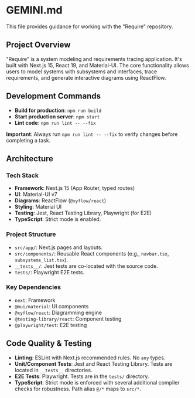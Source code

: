 # GEMINI.md

This file provides guidance for working with the "Require" repository.

## Project Overview

"Require" is a system modeling and requirements tracing application. It's built with Next.js 15, React 19, and Material-UI. The core functionality allows users to model systems with subsystems and interfaces, trace requirements, and generate interactive diagrams using ReactFlow.

## Development Commands

- **Build for production**: `npm run build`
- **Start production server**: `npm start`
- **Lint code**: `npm run lint -- --fix`

**Important**: Always run `npm run lint -- --fix` to verify changes before completing a task.

## Architecture

### Tech Stack

- **Framework**: Next.js 15 (App Router, typed routes)
- **UI**: Material-UI v7
- **Diagrams**: ReactFlow (`@xyflow/react`)
- **Styling**: Material UI
- **Testing**: Jest, React Testing Library, Playwright (for E2E)
- **TypeScript**: Strict mode is enabled.

### Project Structure

- `src/app/`: Next.js pages and layouts.
- `src/components/`: Reusable React components (e.g., `navbar.tsx`, `subsystems_list.tsx`).
- `__tests__/`: Jest tests are co-located with the source code.
- `tests/`: Playwright E2E tests.

### Key Dependencies

- `next`: Framework
- `@mui/material`: UI components
- `@xyflow/react`: Diagramming engine
- `@testing-library/react`: Component testing
- `@playwright/test`: E2E testing

## Code Quality & Testing

- **Linting**: ESLint with Next.js recommended rules. No `any` types.
- **Unit/Component Tests**: Jest and React Testing Library. Tests are located in `__tests__` directories.
- **E2E Tests**: Playwright. Tests are in the `tests/` directory.
- **TypeScript**: Strict mode is enforced with several additional compiler checks for robustness. Path alias `@/*` maps to `src/*`.
